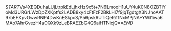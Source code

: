 $START$Vs4XEQDuhaLUjLtrpkEdLjhxHz9x5t+7N6LmooH1uUY4uK0N8OZBTIYoMd3URGrLWzDpZXKptfs2LADB8xy4cFtFzF2BkLHl7f9jqTgdtgX3NJhoAAT97oEFXpvOwwRNP4DwKnESkpcS/P56psk6UTiQeRi11NxMPjNA+YWI1iwa6MAo7AhrGvezH4sOQXk9zLeBRAEZbG4Q6aiHTNicjQ==$END$